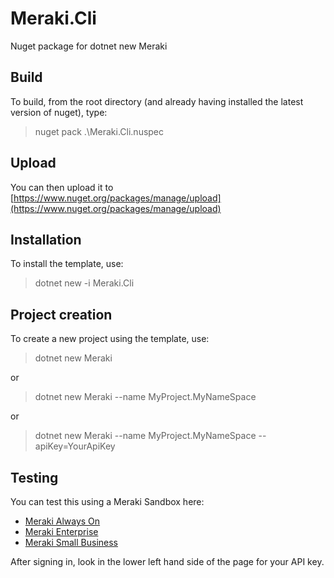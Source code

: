 # Meraki.Cli

Nuget package for dotnet new Meraki

## Build

To build, from the root directory (and already having installed the latest version of nuget), type:
> nuget pack .\Meraki.Cli.nuspec

## Upload
You can then upload it to [https://www.nuget.org/packages/manage/upload](https://www.nuget.org/packages/manage/upload)

## Installation
To install the template, use:
> dotnet new -i Meraki.Cli

## Project creation
To create a new project using the template, use:
> dotnet new Meraki

or

> dotnet new Meraki --name MyProject.MyNameSpace

or

> dotnet new Meraki --name MyProject.MyNameSpace --apiKey=YourApiKey

## Testing

You can test this using a Meraki Sandbox here:

- [Meraki Always On](https://devnetsandbox.cisco.com/RM/Diagram/Index/a9487767-deef-4855-b3e3-880e7f39eadc?diagramType=Topology)
- [Meraki Enterprise](https://devnetsandbox.cisco.com/RM/Diagram/Index/e7b3932b-0d47-408e-946e-c23a0c031bda?diagramType=Topology)
- [Meraki Small Business](https://devnetsandbox.cisco.com/RM/Diagram/Index/aa48e6e2-3e59-4b87-bfe5-7833c45f8db8?diagramType=Topology)

After signing in, look in the lower left hand side of the page for your API key.

